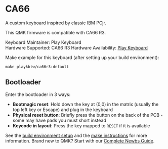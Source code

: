 # CA66

A custom keyboard inspired by classic IBM PCjr.

This QMK firmware is compatible with CA66 R3.

Keyboard Maintainer: Play Keyboard   
Hardware Supported: CA66 R3
Hardware Availability: [Play Keyboard](http://play-keyboard.store/)  


Make example for this keyboard (after setting up your build environment):

    make playkbtw/ca66r3:default

## Bootloader

Enter the bootloader in 3 ways:

* **Bootmagic reset**: Hold down the key at (0,0) in the matrix (usually the top left key or Escape) and plug in the keyboard
* **Physical reset button**: Briefly press the button on the back of the PCB - some may have pads you must short instead
* **Keycode in layout**: Press the key mapped to `RESET` if it is available

See the [build environment setup](https://docs.qmk.fm/#/getting_started_build_tools) and the [make instructions](https://docs.qmk.fm/#/getting_started_make_guide) for more information. Brand new to QMK? Start with our [Complete Newbs Guide](https://docs.qmk.fm/#/newbs).
